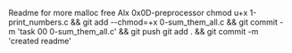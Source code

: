 Readme for more malloc free Alx 0x0D-preprocessor
chmod u+x 1-print_numbers.c && git add --chmod=+x 0-sum_them_all.c && git commit -m 'task 00 0-sum_them_all.c' && git push
git add . && git commit -m 'created readme'